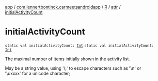 [app](../../../index.md) / [com.lennertbontinck.carmeetsandroidapp](../../index.md) / [R](../index.md) / [attr](index.md) / [initialActivityCount](./initial-activity-count.md)

# initialActivityCount

`static val initialActivityCount: `[`Int`](https://kotlinlang.org/api/latest/jvm/stdlib/kotlin/-int/index.html)
`static val initialActivityCount: `[`Int`](https://kotlinlang.org/api/latest/jvm/stdlib/kotlin/-int/index.html)

The maximal number of items initially shown in the activity list.

May be a string value, using '\\;' to escape characters such as '\\n' or '\\uxxxx' for a unicode character;

